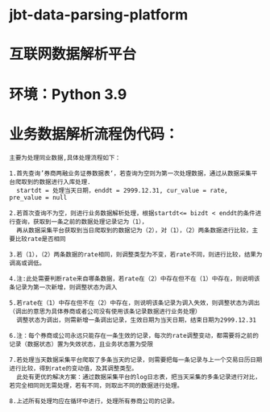 # jbt-data-parsing-platform

# 互联网数据解析平台

# 环境：Python 3.9

# 业务数据解析流程伪代码：
    主要为处理同业数据,具体处理流程如下：

    1.首先查询’券商两融业务证券数据表‘，若查询为空则为第一次处理数据，通过从数据采集平台爬取到的数据进行入库处理.
      startdt = 处理当天日期，enddt = 2999.12.31, cur_value = rate, pre_value = null

    2.若首次查询不为空，则进行业务数据解析处理，根据startdt<= bizdt < enddt的条件进行查询，获取到一条之前的数据处理记录记为（1），
      再从数据采集平台获取到当日爬取到的数据记为（2），对（1），（2）两条数据进行比较，主要比较rate是否相同

    3.若（1），（2）两条数据的rate相同，则调整类型为不变，若rate不同，则进行比较，结果为调高或调低。

    4.注:此处需要判断rate来自哪条数据，若rate在（2）中存在但不在（1）中存在，则说明该条记录为第一次新增，则调整状态为调入

    5.若rate在（1）中存在但不在（2）中存在，则说明该条记录为调入失效，则调整状态为调出（调出的意思为具体券商或者公司没有使用该条记录数据进行业务处理）
      调整状态为调出，则需新增一条调出记录，生效日期为当天日期，结束日期为2999.12.31
      
    6.注：每个券商或公司永远只能存在一条生效的记录，每次的rate调整变动，都需要将之前的记录（数据状态）置为失效状态，且业务状态置为受限

    7.若处理当天数据采集平台爬取了多条当天的记录，则需要把每一条记录与上一个交易日历日期进行比较，得到rate的变动值，及其调整类型。
      此处有更优的解决方案：通过数据采集平台的log日志表，把当天采集的多条记录进行对比，若完全相同则无需处理，若有不同，则取出不同的数据进行处理。

    8.上述所有处理均应在循环中进行，处理所有券商公司的记录。

      